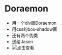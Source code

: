 # Doraemon
* 用一个div画Doraemon  
* 用css的box-shadow画  
* 还有两个伪类  
* 送给Jason
* ![点击查看](https://mooooom713.github.io/Doraemon/)
